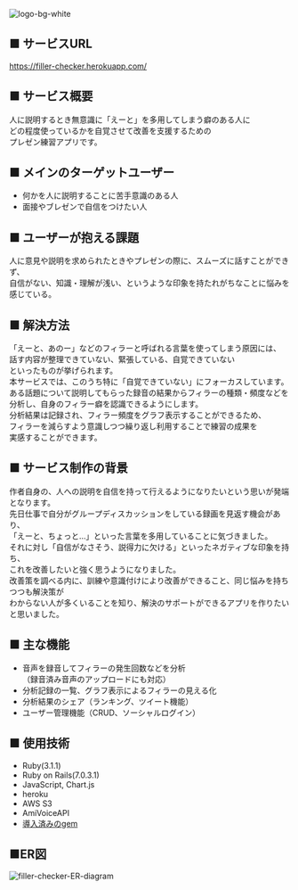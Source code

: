 ![logo-bg-white](https://user-images.githubusercontent.com/97652174/196153195-9bf431f8-356d-41d9-9615-b3533094ac03.svg)

## ■ サービスURL
https://filler-checker.herokuapp.com/

## ■ サービス概要
人に説明するとき無意識に「えーと」を多用してしまう癖のある人に  
どの程度使っているかを自覚させて改善を支援するための  
プレゼン練習アプリです。  

## ■ メインのターゲットユーザー
- 何かを人に説明することに苦手意識のある人
- 面接やブレゼンで自信をつけたい人  

## ■ ユーザーが抱える課題  
人に意見や説明を求められたときやプレゼンの際に、スムーズに話すことができず、  
自信がない、知識・理解が浅い、というような印象を持たれがちなことに悩みを感じている。  

## ■ 解決方法  
「えーと、あのー」などのフィラーと呼ばれる言葉を使ってしまう原因には、  
話す内容が整理できていない、緊張している、自覚できていない  
といったものが挙げられます。  
本サービスでは、このうち特に「自覚できていない」にフォーカスしています。  
ある話題について説明してもらった録音の結果からフィラーの種類・頻度などを  
分析し、自身のフィラー癖を認識できるようにします。  
分析結果は記録され、フィラー頻度をグラフ表示することができるため、  
フィラーを減らすよう意識しつつ繰り返し利用することで練習の成果を  
実感することができます。

## ■ サービス制作の背景  
作者自身の、人への説明を自信を持って行えるようになりたいという思いが発端となります。  
先日仕事で自分がグループディスカッションをしている録画を見返す機会があり、  
「えーと、ちょっと…」といった言葉を多用していることに気づきました。  
それに対し「自信がなさそう、説得力に欠ける」といったネガティブな印象を持ち、  
これを改善したいと強く思うようになりました。  
改善策を調べる内に、訓練や意識付けにより改善ができること、同じ悩みを持ちつつも解決策が  
わからない人が多くいることを知り、解決のサポートができるアプリを作りたいと思いました。

## ■ 主な機能
- 音声を録音してフィラーの発生回数などを分析  
  （録音済み音声のアップロードにも対応）
- 分析記録の一覧、グラフ表示によるフィラーの見える化
- 分析結果のシェア（ランキング、ツイート機能）
- ユーザー管理機能（CRUD、ソーシャルログイン）

## ■ 使用技術
- Ruby(3.1.1)
- Ruby on Rails(7.0.3.1)
- JavaScript, Chart.js
- heroku
- AWS S3
- AmiVoiceAPI
- [導入済みのgem](https://github.com/shap42103/filler_checker/blob/main/Gemfile)

## ■ER図
![filler-checker-ER-diagram](https://user-images.githubusercontent.com/97652174/196149663-474d3407-6876-4ba8-9e9a-28c76b0e7758.png)